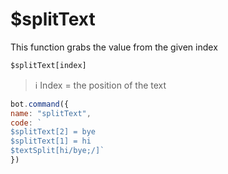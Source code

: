 # $splitText

This function grabs  the value from the given index

```javascript
$splitText[index]
```

> ℹ️ Index = the position of the text

```javascript
bot.command({
name: "splitText",
code: `
$splitText[2] = bye
$splitText[1] = hi
$textSplit[hi/bye;/]`
})
```

